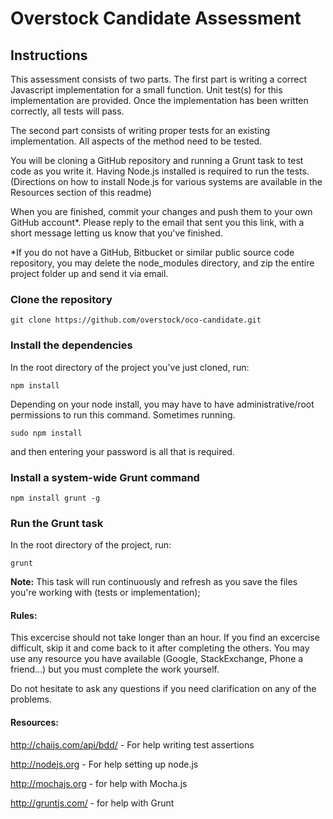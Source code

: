 # Overstock Candidate Assessment

## Instructions

This assessment consists of two parts. The first part is writing a correct Javascript implementation for a small function. Unit test(s) for this implementation are provided. Once the implementation has been written correctly, all tests will pass.

The second part consists of writing proper tests for an existing implementation. All aspects of the method need to be tested.

You will be cloning a GitHub repository and running a Grunt task to test code as you write it. Having Node.js installed is required to run the tests. (Directions on how to install Node.js for various systems are available in the Resources section of this readme)

When you are finished, commit your changes and push them to your own GitHub account\*. Please reply to the email that sent you this link, with a short message letting us know that you've finished.

\*If you do not have a GitHub, Bitbucket or similar public source code repository, you may delete the node\_modules directory, and zip the entire project folder up and send it via email.

### Clone the repository
    git clone https://github.com/overstock/oco-candidate.git

### Install the dependencies
In the root directory of the project you've just cloned, run:

    npm install

Depending on your node install, you may have to have administrative/root permissions to run this command. Sometimes running.

    sudo npm install

and then entering your password is all that is required.

### Install a system-wide Grunt command
    npm install grunt -g

### Run the Grunt task
In the root directory of the project, run:

    grunt

**Note:** This task will run continuously and refresh as you save the files you're working with (tests or implementation);

#### Rules:
This excercise should not take longer than an hour. If you find an excercise difficult, skip it and come back to it after completing the others. You may use any resource you have available (Google, StackExchange, Phone a friend...) but you must complete the work yourself.

Do not hesitate to ask any questions if you need clarification on any of the problems.

#### Resources:
<http://chaijs.com/api/bdd/> - For help writing test assertions

<http://nodejs.org> - For help setting up node.js

<http://mochajs.org> - for help with Mocha.js

<http://gruntjs.com/> - for help with Grunt
